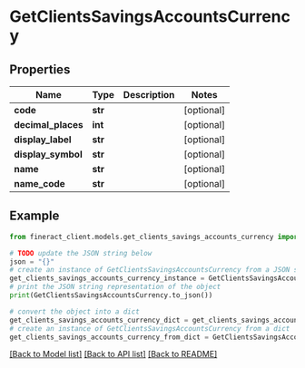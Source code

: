 # GetClientsSavingsAccountsCurrency


## Properties

Name | Type | Description | Notes
------------ | ------------- | ------------- | -------------
**code** | **str** |  | [optional] 
**decimal_places** | **int** |  | [optional] 
**display_label** | **str** |  | [optional] 
**display_symbol** | **str** |  | [optional] 
**name** | **str** |  | [optional] 
**name_code** | **str** |  | [optional] 

## Example

```python
from fineract_client.models.get_clients_savings_accounts_currency import GetClientsSavingsAccountsCurrency

# TODO update the JSON string below
json = "{}"
# create an instance of GetClientsSavingsAccountsCurrency from a JSON string
get_clients_savings_accounts_currency_instance = GetClientsSavingsAccountsCurrency.from_json(json)
# print the JSON string representation of the object
print(GetClientsSavingsAccountsCurrency.to_json())

# convert the object into a dict
get_clients_savings_accounts_currency_dict = get_clients_savings_accounts_currency_instance.to_dict()
# create an instance of GetClientsSavingsAccountsCurrency from a dict
get_clients_savings_accounts_currency_from_dict = GetClientsSavingsAccountsCurrency.from_dict(get_clients_savings_accounts_currency_dict)
```
[[Back to Model list]](../README.md#documentation-for-models) [[Back to API list]](../README.md#documentation-for-api-endpoints) [[Back to README]](../README.md)


